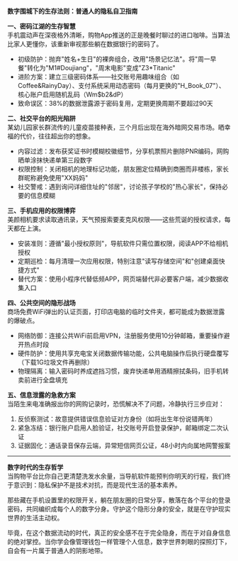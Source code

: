**数字围城下的生存法则：普通人的隐私自卫指南**

**一、密码江湖的生存智慧**  
手机震动声在深夜格外清晰，购物App推送的正是晚餐时聊过的进口咖啡。当算法比家人更懂你，该重新审视那些躺在数据银行的密码了。

* 初级防护：抛弃"姓名+生日"的裸奔组合，改用"场景记忆法"。将"周一早餐"转化为"M1#Doujiang"，"周末电影"变成"Z3*Titanic"  
* 进阶方案：建立三级密码体系——社交账号用趣味组合（如Coffee&RainyDay）、支付系统采用动态密码（每月更换的"H_Book_07"）、核心账户启用随机乱码（Wm$b2&dP）  
* 致命误区：38%的数据泄露源于密码复用，定期更换周期不要超过90天  

**二、社交平台的阳光陷阱**  
某幼儿园家长群流传的儿童疫苗接种表，三个月后出现在海外暗网交易市场。晒幸福的代价，往往超出你的想象。

* 内容过滤：发布获奖证书时模糊校徽细节，分享机票照片删除PNR编码，网购晒单涂抹快递单第三段数字  
* 权限控制：关闭相机的地理标记功能，朋友圈定位精确到商圈而非楼栋，家长群昵称避免使用"XX妈妈"  
* 社交警戒：遇到询问详细住址的"邻居"，讨论孩子学校的"热心家长"，保持必要的信息模糊  

**三、手机应用的权限博弈**  
美颜相机要求读取通讯录，天气预报索要麦克风权限——这些荒诞的授权请求，每天都在上演。

* 安装准则：遵循"最小授权原则"，导航软件只需位置权限，阅读APP不给相机授权  
* 定期巡检：每月清理一次应用权限，特别注意"读写存储空间"和"创建桌面快捷方式"  
* 替代方案：使用小程序代替低频APP，网页端替代非必要客户端，减少数据收集入口  

**四、公共空间的隐形战场**  
商场免费WiFi弹出的认证页面，打印店电脑的临时文件夹，都可能成为数据泄露的爆破点。

* 网络防御：连接公共WiFi前启用VPN，注册服务使用10分钟邮箱，重要操作避开热点时段  
* 硬件防护：使用共享充电宝关闭数据传输功能，公共电脑操作后执行硬盘覆写（下载1G垃圾文件再删除）  
* 物理隔离：输入密码时养成遮挡习惯，废弃快递单用酒精擦拭条码，旧手机转卖前进行全盘填充  

**五、信息泄露的急救方案**  
当陌生来电准确报出你的网购记录时，恐慌解决不了问题，冷静执行三步应对：

1. 反侦察测试：故意提供错误信息验证对方身份（如将出生年份说错两年）  
2. 紧急冻结：银行账户启用人脸验证，社交账号开启登录保护，邮箱绑定二次认证  
3. 证据固化：通话录音保存云端，异常短信网页公证，48小时内向属地网警报案  

---

**数字时代的生存哲学**  
当购物平台比你自己更清楚洗发水余量，当导航软件能预判你明天的行程，我们终于意识到：隐私保护不是技术对抗，而是现代生活的基本素养。

那些藏在手机设置里的权限开关，躺在朋友圈的日常分享，散落在各个平台的登录密码，共同编织成每个人的数字分身。守护这个隐形分身的安全，就是在守护现实世界的生活主动权。

毕竟，在这个数据流动的时代，真正的安全感不在于完全隐身，而在于对自身信息的绝对掌控。当你学会像管理钱包一样管理个人信息，数字世界刺眼的探照灯下，自会有一片属于普通人的阴影地带。